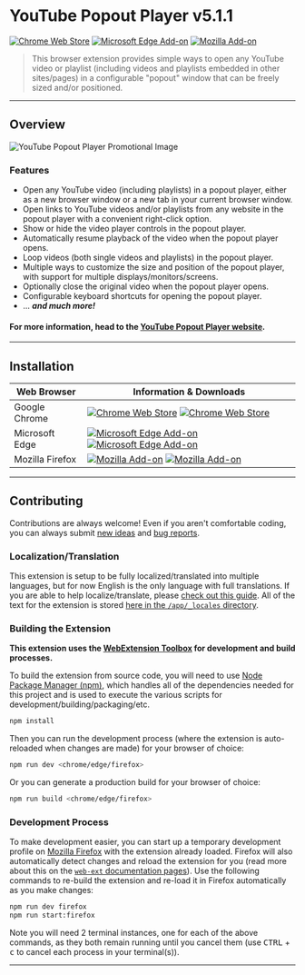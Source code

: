 # YouTube Popout Player v5.1.1

[![Chrome Web Store][chrome-image-version]][chrome-url] [![Microsoft Edge Add-on][edge-image-version]][edge-url] [![Mozilla Add-on][firefox-image-version]][firefox-url]

> This browser extension provides simple ways to open any YouTube video or playlist (including videos and playlists embedded in other sites/pages) in a configurable "popout" window that can be freely sized and/or positioned.

* * *

## Overview

![YouTube Popout Player Promotional Image](/docs/screenshots/Promo-Screenshot.png?raw=true)

### Features

* Open any YouTube video (including playlists) in a popout player, either as a new browser window or a new tab in your current browser window.
* Open links to YouTube videos and/or playlists from any website in the popout player with a convenient right-click option.
* Show or hide the video player controls in the popout player.
* Automatically resume playback of the video when the popout player opens.
* Loop videos (both single videos and playlists) in the popout player.
* Multiple ways to customize the size and position of the popout player, with support for multiple displays/monitors/screens.
* Optionally close the original video when the popout player opens.
* Configurable keyboard shortcuts for opening the popout player.
* ... ***and much more!***

#### For more information, head to the [YouTube Popout Player website](https://rthaut.github.io/YouTubePopoutPlayer/).

* * *

## Installation

| Web Browser     | Information & Downloads                                                                                         |
| --------------- | --------------------------------------------------------------------------------------------------------------- |
| Google Chrome   | [![Chrome Web Store][chrome-image-version]][chrome-url] [![Chrome Web Store][chrome-image-users]][chrome-url]   |
| Microsoft Edge  | [![Microsoft Edge Add-on][edge-image-version]][edge-url] [![Microsoft Edge Add-on][edge-image-users]][edge-url] |
| Mozilla Firefox | [![Mozilla Add-on][firefox-image-version]][firefox-url] [![Mozilla Add-on][firefox-image-users]][firefox-url]   |

* * *

## Contributing

Contributions are always welcome! Even if you aren't comfortable coding, you can always submit [new ideas](https://github.com/rthaut/YouTubePopoutPlayer/issues/new?labels=enhancement) and [bug reports](https://github.com/rthaut/YouTubePopoutPlayer/issues/new?labels=bug).

### Localization/Translation

This extension is setup to be fully localized/translated into multiple languages, but for now English is the only language with full translations. If you are able to help localize/translate, please [check out this guide](https://developer.mozilla.org/en-US/docs/Mozilla/Add-ons/WebExtensions/Internationalization). All of the text for the extension is stored [here in the `/app/_locales` directory](https://github.com/rthaut/YouTubePopoutPlayer/tree/master/app/_locales).

### Building the Extension

**This extension uses the [WebExtension Toolbox](https://github.com/webextension-toolbox/webextension-toolbox#usage) for development and build processes.**

To build the extension from source code, you will need to use [Node Package Manager (npm)](https://www.npmjs.com/), which handles all of the dependencies needed for this project and is used to execute the various scripts for development/building/packaging/etc.

```sh
npm install
```

Then you can run the development process (where the extension is auto-reloaded when changes are made) for your browser of choice:

```sh
npm run dev <chrome/edge/firefox>
```

Or you can generate a production build for your browser of choice:

```sh
npm run build <chrome/edge/firefox>
```

### Development Process

To make development easier, you can start up a temporary development profile on [Mozilla Firefox](https://getfirefox.com) with the extension already loaded. Firefox will also automatically detect changes and reload the extension for you (read more about this on the [`web-ext` documentation pages](https://developer.mozilla.org/en-US/docs/Mozilla/Add-ons/WebExtensions/Getting_started_with_web-ext)). Use the following commands to re-build the extension and re-load it in Firefox automatically as you make changes:

```sh
npm run dev firefox
npm run start:firefox
```

Note you will need 2 terminal instances, one for each of the above commands, as they both remain running until you cancel them (use <kbd>CTRL</kbd> + <kbd>c</kbd> to cancel each process in your terminal(s)).

* * *

[chrome-url]: https://chrome.google.com/webstore/detail/youtube-popout-player/kmfikkopdhmbdbkndkamabamlkkgkpod
[chrome-image-version]: https://img.shields.io/chrome-web-store/v/kmfikkopdhmbdbkndkamabamlkkgkpod?logo=googlechrome&style=for-the-badge
[chrome-image-users]: https://img.shields.io/chrome-web-store/d/kmfikkopdhmbdbkndkamabamlkkgkpod?logo=googlechrome&style=for-the-badge

[edge-url]: https://microsoftedge.microsoft.com/addons/detail/youtube-popout-player/mdhpmdbgkogobnebpgfbnnnbjfohiiee
[edge-image-version]: https://img.shields.io/badge/dynamic/json?logo=microsoftedge&style=for-the-badge&label=edge%20add-on&prefix=v&query=%24.version&url=https%3A%2F%2Fmicrosoftedge.microsoft.com%2Faddons%2Fgetproductdetailsbycrxid%2Fmdhpmdbgkogobnebpgfbnnnbjfohiiee
[edge-image-users]: https://img.shields.io/badge/dynamic/json?logo=microsoftedge&style=for-the-badge&label=users&query=%24.activeInstallCount&url=https%3A%2F%2Fmicrosoftedge.microsoft.com%2Faddons%2Fgetproductdetailsbycrxid%2Fmdhpmdbgkogobnebpgfbnnnbjfohiiee

[firefox-url]: https://addons.mozilla.org/firefox/addon/youtube-popout-player/
[firefox-image-version]: https://img.shields.io/amo/v/youtube-popout-player?color=blue&logo=firefox&style=for-the-badge
[firefox-image-users]: https://img.shields.io/amo/users/youtube-popout-player?color=blue&logo=firefox&style=for-the-badge
